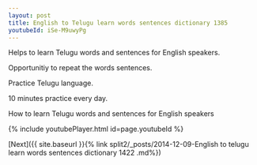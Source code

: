 ```yaml
---
layout: post
title: English to Telugu learn words sentences dictionary 1385 
youtubeId: iSe-M9uwyPg
---
```

 
 
Helps to learn Telugu words and sentences for English speakers.

Opportunitiy to repeat the words sentences. 

Practice Telugu language. 
 
10 minutes practice every day. 
 
How to learn Telugu words and sentences for English speakers 
 
{% include youtubePlayer.html id=page.youtubeId %}
 
 
[Next]({{ site.baseurl }}{% link  split2/_posts/2014-12-09-English to telugu learn words sentences dictionary 1422 .md%})
 
